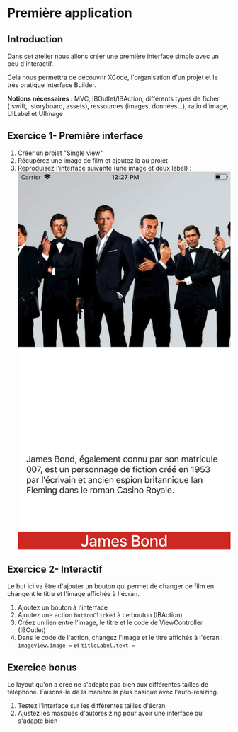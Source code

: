 # Première application

## Introduction

Dans cet atelier nous allons créer une première interface simple avec un peu d'interactif.

Cela nous permettra de découvrir XCode, l'organisation d'un projet et le très pratique Interface Builder.

**Notions nécessaires :** MVC, IBOutlet/IBAction, différents types de ficher (.swift, .storyboard, assets), ressources (images, données...), ratio d'image, UILabel et UIImage

## Exercice 1- Première interface

1. Créer un projet "Single view"
2. Récupérez une image de film et ajoutez la au projet
3. Reproduisez l'interface suivante (une image et deux label) :
![](/assets/Bond_UI_1.png)

## Exercice 2- Interactif

Le but ici va être d'ajouter un bouton qui permet de changer de film en changent le titre et l'image affichée à l'écran.

1. Ajoutez un bouton à l'interface
2. Ajoutez une action `buttonClicked` à ce bouton (IBAction)
3. Créez un lien entre l'image, le titre et le code de ViewController (IBOutlet)
4. Dans le code de l'action, changez l'image et le titre affichés à l'écran : `imageView.image =` et  `titleLabel.text = `

## Exercice bonus

Le layout qu'on a crée ne s'adapte pas bien aux différentes tailles de téléphone. Faisons-le de la manière la plus basique avec l'auto-resizing.

1. Testez l'interface sur les différentes tailles d'écran
2. Ajustez les masques d'autoresizing pour avoir une interface qui s'adapte bien

